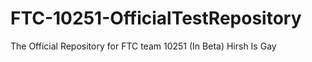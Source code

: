 # FTC-10251-OfficialTestRepository
The Official Repository for FTC team 10251 (In Beta)
Hirsh Is Gay
